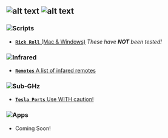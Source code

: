 ![alt text](https://i.imgur.com/XD6ngzD.png)
![alt text](https://i.imgur.com/60Rcxwg.png)
---

### ![Scripts](https://i.imgur.com/JueQkeA.png)

- [**`Rick Roll`** (Mac & Windows)](https://github.com/ItzQuk/QukFlipper/tree/main/Scripts/BadUSB/Rick%20Roll) *These have **NOT** been tested!*

### ![Infrared](https://i.imgur.com/sbDS645.png)

- [**`Remotes`** A list of infared remotes](https://github.com/ItzQuk/QukFlipper/tree/main/Scripts/Infrared/Remotes)

### ![Sub-GHz](https://i.imgur.com/gzOQPxa.png)

- [**`Tesla Ports`** Use WITH caution!](https://github.com/ItzQuk/QukFlipper/tree/main/Scripts/Sub-GHz/Tesla)

### ![Apps](https://i.imgur.com/PTBL20O.png)

- Coming Soon!
